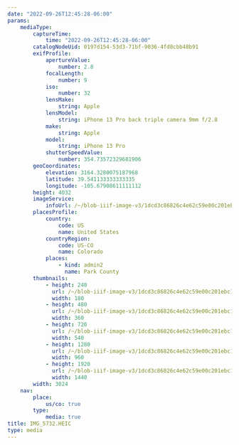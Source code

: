 ```yaml
---
date: "2022-09-26T12:45:28-06:00"
params:
    mediaType:
        captureTime:
            time: "2022-09-26T12:45:28-06:00"
        catalogNodeUid: 0197d154-53d3-71bf-9036-4fd8cbb48b91
        exifProfile:
            apertureValue:
                number: 2.8
            focalLength:
                number: 9
            iso:
                number: 32
            lensMake:
                string: Apple
            lensModel:
                string: iPhone 13 Pro back triple camera 9mm f/2.8
            make:
                string: Apple
            model:
                string: iPhone 13 Pro
            shutterSpeedValue:
                number: 354.73572329681906
        geoCoordinates:
            elevation: 3164.3280075187968
            latitude: 39.541133333333335
            longitude: -105.67908611111112
        height: 4032
        imageService:
            infoUrl: /~/blob-iiif-image-v3/1dcd3c86826c4e62c59e00c201ebc1c4ce9cfa706d0e84b22c597d66bfbd5efa/info.json
        placesProfile:
            country:
                code: US
                name: United States
            countryRegion:
                code: US-CO
                name: Colorado
            places:
                - kind: admin2
                  name: Park County
        thumbnails:
            - height: 240
              url: /~/blob-iiif-image-v3/1dcd3c86826c4e62c59e00c201ebc1c4ce9cfa706d0e84b22c597d66bfbd5efa/full/180%2C240/0/default.jpg
              width: 180
            - height: 480
              url: /~/blob-iiif-image-v3/1dcd3c86826c4e62c59e00c201ebc1c4ce9cfa706d0e84b22c597d66bfbd5efa/full/360%2C480/0/default.jpg
              width: 360
            - height: 720
              url: /~/blob-iiif-image-v3/1dcd3c86826c4e62c59e00c201ebc1c4ce9cfa706d0e84b22c597d66bfbd5efa/full/540%2C720/0/default.jpg
              width: 540
            - height: 1280
              url: /~/blob-iiif-image-v3/1dcd3c86826c4e62c59e00c201ebc1c4ce9cfa706d0e84b22c597d66bfbd5efa/full/960%2C1280/0/default.jpg
              width: 960
            - height: 1920
              url: /~/blob-iiif-image-v3/1dcd3c86826c4e62c59e00c201ebc1c4ce9cfa706d0e84b22c597d66bfbd5efa/full/1440%2C1920/0/default.jpg
              width: 1440
        width: 3024
    nav:
        place:
            us/co: true
        type:
            media: true
title: IMG_5732.HEIC
type: media
---
```

